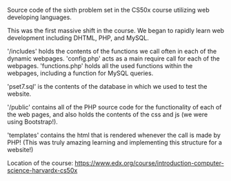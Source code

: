 Source code of the sixth problem set in the CS50x course utilizing web developing languages.

This was the first massive shift in the course. We began to rapidly learn web development including DHTML, PHP, and MySQL.

'/includes' holds the contents of the functions we call often in each of the dynamic webpages. 'config.php' acts as a main require call for each of the webpages. 'functions.php' holds all the used functions within the webpages, including a function for MySQL queries.

'pset7.sql' is the contents of the database in which we used to test the website.

'/public' contains all of the PHP source code for the functionality of each of the web pages, and also holds the contents of the css and js (we were using Bootstrap!).

'templates' contains the html that is rendered whenever the call is made by PHP! (This was truly amazing learning and implementing this structure for a website!)

Location of the course: https://www.edx.org/course/introduction-computer-science-harvardx-cs50x